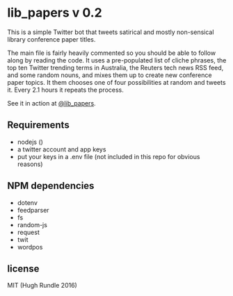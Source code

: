 # lib_papers v 0.2

This is a simple Twitter bot that tweets satirical and mostly non-sensical library conference paper titles.

The main file is fairly heavily commented so you should be able to follow along by reading the code. It uses a pre-populated list of cliche phrases, the top ten Twitter trending terms in Australia, the Reuters tech news RSS feed, and some random nouns, and mixes them up to create new conference paper topics. It them chooses one of four possibilities at random and tweets it. Every 2.1 hours it repeats the process.

See it in action at [@lib_papers](https://twitter.com/lib_papers).

## Requirements
* nodejs ()
* a twitter account and app keys
* put your keys in a .env file (not included in this repo for obvious reasons)

## NPM dependencies
* dotenv
* feedparser
* fs
* random-js
* request
* twit
* wordpos

## license
MIT (Hugh Rundle 2016)